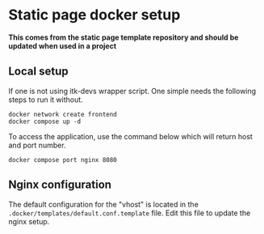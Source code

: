 # Static page docker setup

**This comes from the static page template repository and should be updated when used in a project**

## Local setup

If one is not using itk-devs wrapper script. One simple needs the following steps to run it without.

```shell
docker network create frontend
docker compose up -d
```

To access the application, use the command below which will return host and port number.

```shell
docker compose port nginx 8080
```

## Nginx configuration

The default configuration for the "vhost" is located in the `.docker/templates/default.conf.template` file. Edit this
file to update the nginx setup.
